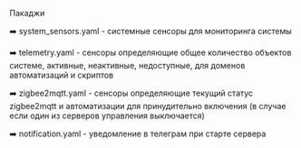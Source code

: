 Пакаджи

➡️ system_sensors.yaml - системные сенсоры для мониторинга системы

➡️ telemetry.yaml - сенсоры определяющие общее количество объектов системе, активные, неактивные, недоcтупные, для доменов автоматизаций и скриптов

➡️ zigbee2mqtt.yaml - сенсоры определяющие текущий статус zigbee2mqtt и автоматизации для принудительно включения (в случае если один из серверов управления выключается)

➡️ notification.yaml - уведомление в телеграм при старте сервера

